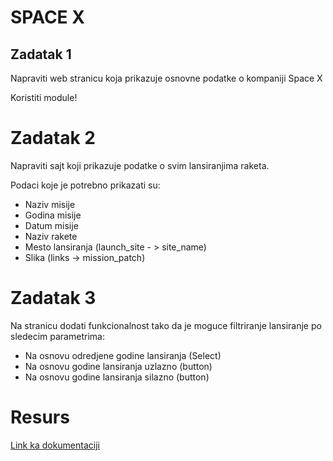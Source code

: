 # SPACE X
## Zadatak 1

Napraviti web stranicu koja prikazuje osnovne podatke o kompaniji Space X

Koristiti module!


# Zadatak 2
Napraviti sajt koji prikazuje podatke o svim lansiranjima raketa.

Podaci koje je potrebno prikazati su:
+ Naziv misije
+ Godina misije
+ Datum misije
+ Naziv rakete
+ Mesto lansiranja (launch_site - > site_name)
+ Slika (links -> mission_patch)


# Zadatak 3
Na stranicu dodati funkcionalnost tako da je moguce filtriranje lansiranje po sledecim parametrima:
+ Na osnovu  odredjene godine lansiranja (Select)
+ Na osnovu godine lansiranja uzlazno (button)
+ Na osnovu godine lansiranja silazno (button)
# Resurs
[Link ka dokumentaciji](https://docs.spacexdata.com)